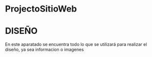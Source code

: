 # ProjectoSitioWeb
# DISEÑO
En este aparatado se encuentra todo lo que se utilizará para realizar el diseño, ya sea informacion o imagenes
